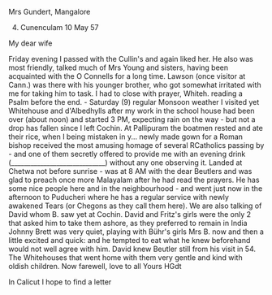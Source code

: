 Mrs Gundert, Mangalore

4. Cunenculam 10 May 57

My dear wife

Friday evening I passed with the Cullin's and again liked her. He also was most friendly, talked much of Mrs Young and sisters, having been acquainted with the O Connells for a long time. Lawson (once visitor at Cann.) was there with his younger brother, who got somewhat irritated with me for taking him to task. I had to close with prayer, Whiteh. reading a Psalm before the end. - Saturday (9) regular Monsoon weather I visited yet Whitehouse and d'Albedhylls after my work in the school house had been over (about noon) and started 3 PM, expecting rain on the way - but not a drop has fallen since I left Cochin. At Pallipuram the boatmen rested and ate their rice, when I being mistaken in y... newly made gown for a Roman bishop received the most amusing homage of several RCatholics passing by - and one of them secretly offered to provide me with an evening drink (_____________________________) without any one observing it. Landed at Chetwa not before sunrise - was at 8 AM with the dear Beutlers and was glad to preach once more Malayalam after he had read the prayers. He has some nice people here and in the neighbourhood - and went just now in the afternoon to Puducheri where he has a regular service with newly awakened Tears (or Chegons as they call them here). We are also talking of David whom B. saw yet at Cochin. David and Fritz's girls were the only 2 that asked him to take them ashore, as they preferred to remain in India Johnny Brett was very quiet, playing with Bühr's girls Mrs B. now and then a little excited and quick: and he tempted to eat what he knew beforehand would not well agree with him. David knew Beutler still from his visit in 54. The Whitehouses that went home with them very gentle and kind with oldish children. Now farewell, love to all
 Yours HGdt

In Calicut I hope to find a letter

